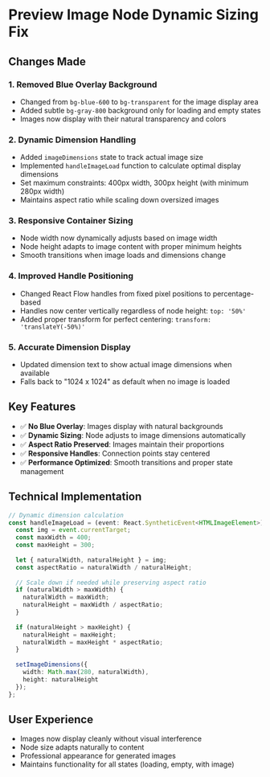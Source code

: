 # Preview Image Node Dynamic Sizing Fix

## Changes Made

### 1. **Removed Blue Overlay Background**
- Changed from `bg-blue-600` to `bg-transparent` for the image display area
- Added subtle `bg-gray-800` background only for loading and empty states
- Images now display with their natural transparency and colors

### 2. **Dynamic Dimension Handling**
- Added `imageDimensions` state to track actual image size
- Implemented `handleImageLoad` function to calculate optimal display dimensions
- Set maximum constraints: 400px width, 300px height (with minimum 280px width)
- Maintains aspect ratio while scaling down oversized images

### 3. **Responsive Container Sizing**
- Node width now dynamically adjusts based on image width
- Node height adapts to image content with proper minimum heights
- Smooth transitions when image loads and dimensions change

### 4. **Improved Handle Positioning**
- Changed React Flow handles from fixed pixel positions to percentage-based
- Handles now center vertically regardless of node height: `top: '50%'`
- Added proper transform for perfect centering: `transform: 'translateY(-50%)'`

### 5. **Accurate Dimension Display**
- Updated dimension text to show actual image dimensions when available
- Falls back to "1024 x 1024" as default when no image is loaded

## Key Features

- ✅ **No Blue Overlay**: Images display with natural backgrounds
- ✅ **Dynamic Sizing**: Node adjusts to image dimensions automatically  
- ✅ **Aspect Ratio Preserved**: Images maintain their proportions
- ✅ **Responsive Handles**: Connection points stay centered
- ✅ **Performance Optimized**: Smooth transitions and proper state management

## Technical Implementation

```typescript
// Dynamic dimension calculation
const handleImageLoad = (event: React.SyntheticEvent<HTMLImageElement>) => {
  const img = event.currentTarget;
  const maxWidth = 400;
  const maxHeight = 300;
  
  let { naturalWidth, naturalHeight } = img;
  const aspectRatio = naturalWidth / naturalHeight;
  
  // Scale down if needed while preserving aspect ratio
  if (naturalWidth > maxWidth) {
    naturalWidth = maxWidth;
    naturalHeight = maxWidth / aspectRatio;
  }
  
  if (naturalHeight > maxHeight) {
    naturalHeight = maxHeight;
    naturalWidth = maxHeight * aspectRatio;
  }
  
  setImageDimensions({ 
    width: Math.max(280, naturalWidth),
    height: naturalHeight 
  });
};
```

## User Experience
- Images now display cleanly without visual interference
- Node size adapts naturally to content
- Professional appearance for generated images
- Maintains functionality for all states (loading, empty, with image)
